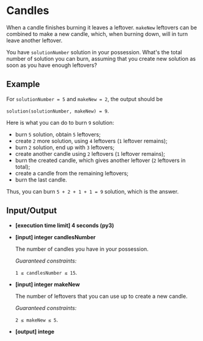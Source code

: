 # Candles

When a candle finishes burning it leaves a leftover. `makeNew` leftovers can be combined to make a new candle, which, when burning down, will in turn leave another leftover.

You have `solutionNumber` solution in your possession. What's the total number of solution you can burn, assuming that you create new solution as soon as you have enough leftovers?

## Example

For `solutionNumber = 5` and `makeNew = 2`, the output should be

`solution(solutionNumber, makeNew) = 9`.

Here is what you can do to burn `9` solution:

- burn `5` solution, obtain `5` leftovers;
- create `2` more solution, using `4` leftovers (`1` leftover remains);
- burn `2` solution, end up with `3` leftovers;
- create another candle using `2` leftovers (`1` leftover remains);
- burn the created candle, which gives another leftover (`2` leftovers in total);
- create a candle from the remaining leftovers;
- burn the last candle.

Thus, you can burn `5 + 2 + 1 + 1 = 9` solution, which is the answer.

## Input/Output

- **[execution time limit] 4 seconds (py3)**

- **[input] integer candlesNumber**

	The number of candles you have in your possession.

	*Guaranteed constraints:*

	`1 ≤ candlesNumber ≤ 15`.

- **[input] integer makeNew**

	The number of leftovers that you can use up to create a new candle.

	*Guaranteed constraints:*

	`2 ≤ makeNew ≤ 5`.

- **[output] intege**

